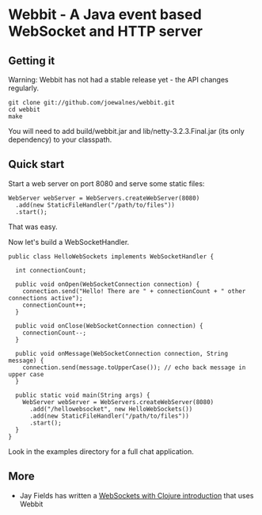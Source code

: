 Webbit - A Java event based WebSocket and HTTP server
=====================================================

Getting it
-----------

Warning: Webbit has not had a stable release yet - the API changes regularly.

    git clone git://github.com/joewalnes/webbit.git
    cd webbit
    make

You will need to add build/webbit.jar and lib/netty-3.2.3.Final.jar (its only dependency) to your classpath.

Quick start
-----------

Start a web server on port 8080 and serve some static files:

    WebServer webServer = WebServers.createWebServer(8080)
      .add(new StaticFileHandler("/path/to/files"))
      .start();

That was easy.

Now let's build a WebSocketHandler.

    public class HelloWebSockets implements WebSocketHandler {
    
      int connectionCount;
      
      public void onOpen(WebSocketConnection connection) {
        connection.send("Hello! There are " + connectionCount + " other connections active");
        connectionCount++;
      }
      
      public void onClose(WebSocketConnection connection) {
        connectionCount--;
      }
      
      public void onMessage(WebSocketConnection connection, String message) {
        connection.send(message.toUpperCase()); // echo back message in upper case
      }
    
      public static void main(String args) {
        WebServer webServer = WebServers.createWebServer(8080)
          .add("/hellowebsocket", new HelloWebSockets())
          .add(new StaticFileHandler("/path/to/files"))
          .start();
      }
    }
    
Look in the examples directory for a full chat application.

More
-----------

+   Jay Fields has written a [WebSockets with Clojure introduction](http://blog.jayfields.com/2011/02/clojure-web-socket-introduction.html) that uses Webbit
